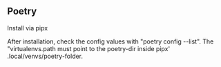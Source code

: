 ## Poetry
Install via pipx

After installation, check the config values with "poetry config --list". The "virtualenvs.path must point to the poetry-dir inside pipx' .local/venvs/poetry-folder.